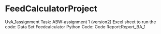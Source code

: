 # FeedCalculatorProject
UvA_1assignment
Task: ABW-assignment 1 (version2)
Excel sheet to run the code: Data Set Feedcalculator
Python Code: Code
Report:Report_BA_1
